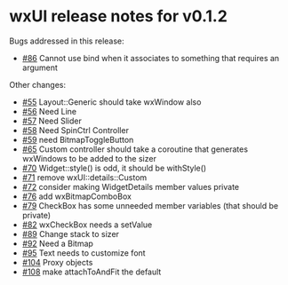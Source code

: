 # wxUI release notes for v0.1.2

Bugs addressed in this release:

* [#86](../../issues/86) Cannot use bind when it associates to something that requires an argument

Other changes:

* [#55](../../issues/55) Layout::Generic should take wxWindow also
* [#56](../../issues/56) Need Line
* [#57](../../issues/56) Need Slider
* [#58](../../issues/58) Need SpinCtrl Controller
* [#59](../../issues/59) need BitmapToggleButton
* [#65](../../issues/65) Custom controller should take a coroutine that generates wxWindows to be added to the sizer
* [#70](../../issues/70) Widget::style() is odd, it should be withStyle()
* [#71](../../issues/71) remove wxUI::details::Custom
* [#72](../../issues/72) consider making WidgetDetails member values private
* [#76](../../issues/76) add wxBitmapComboBox
* [#79](../../issues/79) CheckBox has some unneeded member variables (that should be private)
* [#82](../../issues/82) wxCheckBox needs a setValue
* [#89](../../issues/89) Change stack to sizer
* [#92](../../issues/92) Need a Bitmap
* [#95](../../issues/95) Text needs to customize font
* [#104](../../issues/104) Proxy objects
* [#108](../../issues/108) make attachToAndFit the default

